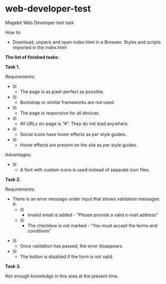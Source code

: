 # web-developer-test
Magebit Web Developer test task

How to:
 - Download, unpack and open index.html in a Browser. Styles and scripts imported in the index.html

**The list of finished tasks:**

**Task 1.**

Requirements: 
- [x] - The page is as pixel-perfect as possible. 
- [x] - Bootstrap or similar frameworks are not used. 
- [x] - The page is responsive for all devices. 
- [x] - All URLs on-page is “#”. They do not lead anywhere. 
- [x] - Social icons have hover effects as per style guides. 
- [x] - Hover effects are present on the site as per style guides. 

Advantages: 
- [x] - A font with custom icons is used instead of separate icon files. 

**Task 2.**

Requirements: 
- There is an error message under input that shows validation messages if: 
	- [x] - Invalid email is added - “Please provide a valid e-mail address” 
	- [x] - The checkbox is not marked - “You must accept the terms and conditions” 
	      
- [x] - Once validation has passed, the error disappears. 
- [x] - The button is disabled if the form is not valid.

**Task 3.**

Not enough knowledge in this area at the present time.
